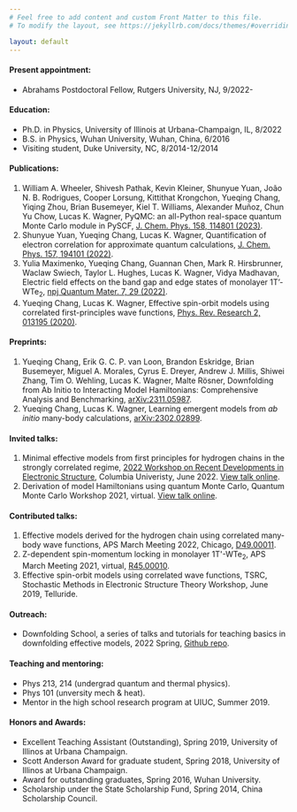 ```yaml
---
# Feel free to add content and custom Front Matter to this file.
# To modify the layout, see https://jekyllrb.com/docs/themes/#overriding-theme-defaults

layout: default
---
```


#### Present appointment:
  - Abrahams Postdoctoral Fellow, Rutgers University, NJ, 9/2022-

#### Education:
  - Ph.D. in Physics, University of Illinois at Urbana-Champaign, IL, 8/2022
  - B.S. in Physics, Wuhan University, Wuhan, China, 6/2016
  - Visiting student, Duke University, NC, 8/2014-12/2014

#### Publications:
  1. William A. Wheeler, Shivesh Pathak, Kevin Kleiner, Shunyue Yuan, João N. B. Rodrigues, Cooper Lorsung, Kittithat Krongchon, Yueqing Chang, Yiqing Zhou, Brian Busemeyer, Kiel T. Williams, Alexander Muñoz, Chun Yu Chow, Lucas K. Wagner, PyQMC: an all-Python real-space quantum Monte Carlo module in PySCF, [J. Chem. Phys. 158, 114801 (2023)](https://doi.org/10.1063/5.0139024).
  2. Shunyue Yuan, Yueqing Chang, Lucas K. Wagner, Quantification of electron correlation for approximate quantum calculations, [J. Chem. Phys. 157, 194101 (2022)](https://aip.scitation.org/doi/10.1063/5.0119260).
  3. Yulia Maximenko, Yueqing Chang, Guannan Chen, Mark R. Hirsbrunner, Waclaw Swiech, Taylor L. Hughes, Lucas K. Wagner, Vidya Madhavan, Electric field effects on the band gap and edge states of monolayer 1T’-WTe<sub>2</sub>, [npj Quantum Mater. 7, 29 (2022)](https://www.nature.com/articles/s41535-022-00433-x).
  4. Yueqing Chang, Lucas K. Wagner, Effective spin-orbit models using correlated first-principles wave functions, [Phys. Rev. Research 2, 013195 (2020)](https://journals.aps.org/prresearch/abstract/10.1103/PhysRevResearch.2.013195).


#### Preprints:
  1. Yueqing Chang, Erik G. C. P. van Loon, Brandon Eskridge, Brian Busemeyer, Miguel A. Morales, Cyrus E. Dreyer, Andrew J. Millis, Shiwei Zhang, Tim O. Wehling, Lucas K. Wagner, Malte Rösner, Downfolding from Ab Initio to Interacting Model Hamiltonians: Comprehensive Analysis and Benchmarking, [arXiv:2311.05987](https://arxiv.org/abs/2311.05987).
  2. Yueqing Chang, Lucas K. Wagner, Learning emergent models from _ab_ _initio_ many-body calculations, [arXiv:2302.02899](https://arxiv.org/abs/2302.02899).
 

#### Invited talks:
  1. Minimal effective models from first principles for hydrogen chains in the strongly correlated regime,
     [2022 Workshop on Recent Developments in Electronic Structure](https://www.apam.columbia.edu/international-workshop-recent-developments-electronic-structure-es22-1), Columbia Univeristy, June 2022. [View talk online](https://www.youtube.com/watch?v=r5WT8sGkfrk&t=4029s). 
  2. Derivation of model Hamiltonians using quantum Monte Carlo,
     Quantum Monte Carlo Workshop 2021, virtual. [View talk online](https://www.youtube.com/watch?v=DtU70-_7-dU&t=4s).   
     
#### Contributed talks:
  1. Effective models derived for the hydrogen chain using correlated many-body wave functions,
     APS March Meeting 2022, Chicago, [D49.00011](https://meetings.aps.org/Meeting/MAR22/Session/D49.11). 
  2. Z-dependent spin-momentum locking in monolayer 1T'-WTe<sub>2</sub>,
     APS March Meeting 2021, virtual, [R45.00010](https://meetings.aps.org/Meeting/MAR21/Session/R45.10).
  3. Effective spin-orbit models using correlated wave functions,
     TSRC, Stochastic Methods in Electronic Structure Theory Workshop, June 2019, Telluride.

#### Outreach:
  - Downfolding School, a series of talks and tutorials for teaching basics in downfolding effective models, 2022 Spring, [Github repo](https://github.com/WagnerGroup/downfolding_school).

#### Teaching and mentoring:
  - Phys 213, 214 (undergrad quantum and thermal physics).
  - Phys 101 (unversity mech & heat).
  - Mentor in the high school research program at UIUC, Summer 2019.

#### Honors and Awards:
  - Excellent Teaching Assistant (Outstanding), Spring 2019, University of Illinos at Urbana Champaign.
  - Scott Anderson Award for graduate student, Spring 2018, University of Illinos at Urbana Champaign.
  - Award for outstanding graduates, Spring 2016, Wuhan University.
  - Scholarship under the State Scholarship Fund, Spring 2014, China Scholarship Council.
